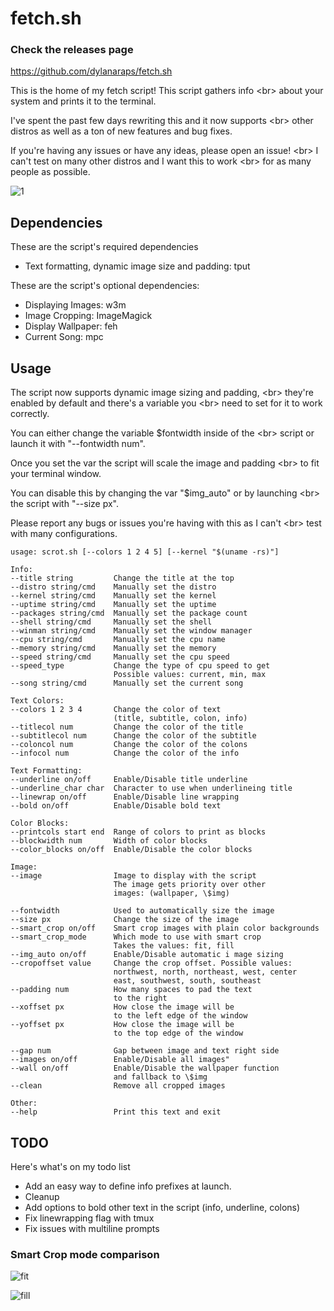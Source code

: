 # fetch.sh
### Check the releases page

https://github.com/dylanaraps/fetch.sh


This is the home of my fetch script! This script gathers info <br\>
about your system and prints it to the terminal.

I've spent the past few days rewriting this and it now supports <br\>
other distros as well as a ton of new features and bug fixes.

If you're having any issues or have any ideas, please open an issue! <br\>
I can't test on many other distros and I want this to work <br\>
for as many people as possible.

![1](https://sr.ht/xL9f.png)


## Dependencies <!-- {{{ -->

These are the script's required dependencies

-  Text formatting, dynamic image size and padding: tput

These are the script's optional dependencies:

-  Displaying Images: w3m
-  Image Cropping: ImageMagick
-  Display Wallpaper: feh
-  Current Song: mpc

<!-- }}} -->


## Usage <!-- {{{ -->

The script now supports dynamic image sizing and padding,
<br\> they're enabled by default and there's a variable you
<br\> need to set for it to work correctly.

You can either change the variable $fontwidth inside of the
<br\> script or launch it with "--fontwidth num".

Once you set the var the script will scale the image and padding
<br\> to fit your terminal window.

You can disable this by changing the var "$img_auto" or by launching
<br\> the script with "--size px".

Please report any bugs or issues you're having with this as I can't
<br\> test with many configurations.


```
usage: scrot.sh [--colors 1 2 4 5] [--kernel "$(uname -rs)"]

Info:
--title string         Change the title at the top
--distro string/cmd    Manually set the distro
--kernel string/cmd    Manually set the kernel
--uptime string/cmd    Manually set the uptime
--packages string/cmd  Manually set the package count
--shell string/cmd     Manually set the shell
--winman string/cmd    Manually set the window manager
--cpu string/cmd       Manually set the cpu name
--memory string/cmd    Manually set the memory
--speed string/cmd     Manually set the cpu speed
--speed_type           Change the type of cpu speed to get
                       Possible values: current, min, max
--song string/cmd      Manually set the current song

Text Colors:
--colors 1 2 3 4       Change the color of text
                       (title, subtitle, colon, info)
--titlecol num         Change the color of the title
--subtitlecol num      Change the color of the subtitle
--coloncol num         Change the color of the colons
--infocol num          Change the color of the info

Text Formatting:
--underline on/off     Enable/Disable title underline
--underline_char char  Character to use when underlineing title
--linewrap on/off      Enable/Disable line wrapping
--bold on/off          Enable/Disable bold text

Color Blocks:
--printcols start end  Range of colors to print as blocks
--blockwidth num       Width of color blocks
--color_blocks on/off  Enable/Disable the color blocks

Image:
--image                Image to display with the script
                       The image gets priority over other
                       images: (wallpaper, \$img)

--fontwidth            Used to automatically size the image
--size px              Change the size of the image
--smart_crop on/off    Smart crop images with plain color backgrounds
--smart_crop_mode      Which mode to use with smart crop
                       Takes the values: fit, fill
--img_auto on/off      Enable/Disable automatic i mage sizing
--cropoffset value     Change the crop offset. Possible values:
                       northwest, north, northeast, west, center
                       east, southwest, south, southeast
--padding num          How many spaces to pad the text
                       to the right
--xoffset px           How close the image will be
                       to the left edge of the window
--yoffset px           How close the image will be
                       to the top edge of the window

--gap num              Gap between image and text right side
--images on/off        Enable/Disable all images"
--wall on/off          Enable/Disable the wallpaper function
                       and fallback to \$img
--clean                Remove all cropped images

Other:
--help                 Print this text and exit
```

<!-- }}} -->


## TODO <!-- {{{ -->

Here's what's on my todo list

- Add an easy way to define info prefixes at launch.
- Cleanup
- Add options to bold other text in the script (info, underline, colons)
- Fix linewrapping flag with tmux
- Fix issues with multiline prompts

<!-- }}} -->


### Smart Crop mode comparison

![fit](http://imgur.com/MI0UtSV)

![fill](http://imgur.com/LvxYwki)
